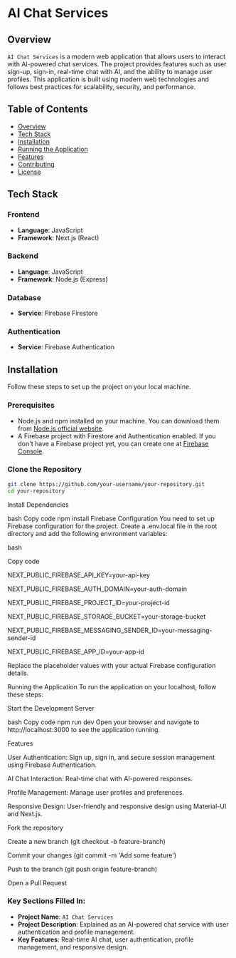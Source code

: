 # AI Chat Services

## Overview

`AI Chat Services` is a modern web application that allows users to interact with AI-powered chat services. The project provides features such as user sign-up, sign-in, real-time chat with AI, and the ability to manage user profiles. This application is built using modern web technologies and follows best practices for scalability, security, and performance.

## Table of Contents

- [Overview](#overview)
- [Tech Stack](#tech-stack)
- [Installation](#installation)
- [Running the Application](#running-the-application)
- [Features](#features)
- [Contributing](#contributing)
- [License](#license)

## Tech Stack

### Frontend

- **Language**: JavaScript
- **Framework**: Next.js (React)

### Backend

- **Language**: JavaScript
- **Framework**: Node.js (Express)

### Database

- **Service**: Firebase Firestore

### Authentication

- **Service**: Firebase Authentication

## Installation

Follow these steps to set up the project on your local machine.

### Prerequisites

- Node.js and npm installed on your machine. You can download them from [Node.js official website](https://nodejs.org/).
- A Firebase project with Firestore and Authentication enabled. If you don't have a Firebase project yet, you can create one at [Firebase Console](https://console.firebase.google.com/).

### Clone the Repository

```bash
git clone https://github.com/your-username/your-repository.git
cd your-repository
```

Install Dependencies

bash
Copy code
npm install
Firebase Configuration
You need to set up Firebase configuration for the project. Create a .env.local file in the root directory and add the following environment variables:

bash

Copy code

NEXT_PUBLIC_FIREBASE_API_KEY=your-api-key

NEXT_PUBLIC_FIREBASE_AUTH_DOMAIN=your-auth-domain

NEXT_PUBLIC_FIREBASE_PROJECT_ID=your-project-id

NEXT_PUBLIC_FIREBASE_STORAGE_BUCKET=your-storage-bucket

NEXT_PUBLIC_FIREBASE_MESSAGING_SENDER_ID=your-messaging-sender-id

NEXT_PUBLIC_FIREBASE_APP_ID=your-app-id

Replace the placeholder values with your actual Firebase configuration details.

Running the Application
To run the application on your localhost, follow these steps:

Start the Development Server

bash
Copy code
npm run dev
Open your browser and navigate to http://localhost:3000 to see the application running.

Features

User Authentication: Sign up, sign in, and secure session management using Firebase Authentication.

AI Chat Interaction: Real-time chat with AI-powered responses.

Profile Management: Manage user profiles and preferences.

Responsive Design: User-friendly and responsive design using Material-UI and Next.js.

Fork the repository

Create a new branch (git checkout -b feature-branch)

Commit your changes (git commit -m 'Add some feature')

Push to the branch (git push origin feature-branch)

Open a Pull Request

### Key Sections Filled In:

- **Project Name**: `AI Chat Services`
- **Project Description**: Explained as an AI-powered chat service with user authentication and profile management.
- **Key Features**: Real-time AI chat, user authentication, profile management, and responsive design.
